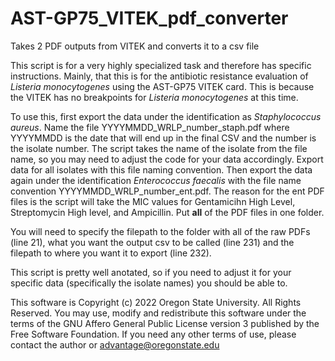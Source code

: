# AST-GP75_VITEK_pdf_converter
Takes 2 PDF outputs from VITEK and converts it to a csv file

This script is for a very highly specialized task and therefore has specific instructions. Mainly, that this is for the antibiotic resistance evaluation of *Listeria monocytogenes* using the AST-GP75 VITEK card. This is because the VITEK has no breakpoints for *Listeria monocytogenes* at this time. 

To use this, first export the data under the identification as *Staphylococcus aureus*. Name the file YYYYMMDD_WRLP_number_staph.pdf where YYYYMMDD is the date that will end up in the final CSV and the number is the isolate number. The script takes the name of the isolate from the file name, so you may need to adjust the code for your data accordingly. Export data for all isolates with this file naming convention. Then export the data again under the identification *Enterococcus faecalis* with the file name convention YYYYMMDD_WRLP_number_ent.pdf. The reason for the ent PDF files is the script will take the MIC values for Gentamicihn High Level, Streptomycin High level, and Ampicillin. Put **all** of the PDF files in one folder. 

You will need to specify the filepath to the folder with all of the raw PDFs (line 21), what you want the output csv to be called (line 231) and the filepath to where you want it to export (line 232). 

This script is pretty well anotated, so if you need to adjust it for your specific data (specifically the isolate names) you should be able to. 

This software is Copyright (c) 2022 Oregon State University. All Rights Reserved. You may use, modify and redistribute this software under the terms of the GNU Affero General Public License version 3 published by the Free Software Foundation. If you need any other terms of use, please contact the author or advantage@oregonstate.edu
